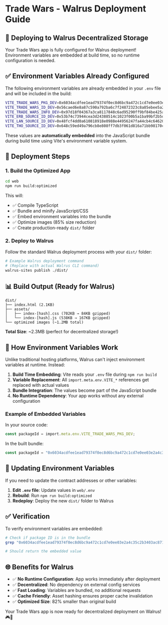 # Trade Wars - Walrus Deployment Guide

## 🐋 Deploying to Walrus Decentralized Storage

Your Trade Wars app is fully configured for Walrus deployment! Environment variables are embedded at build time, so no runtime configuration is needed.

## ✅ Environment Variables Already Configured

The following environment variables are already embedded in your `.env` file and will be included in the build:

```bash
VITE_TRADE_WARS_PKG_DEV=0x6034acdfee1ead79374f0ec8d6bc9a472c1cd7e0ee03e2a4c35c2b3403ac8719
VITE_TRADE_WARS_ID_DEV=0x56caed6e8a87c590a792ba6c7f24872323c8a85ebee5a2e0c09bcd8b1231c3d1
VITE_TRADE_WARS_INFO_DEV=0x97d18f04367a3ca8117848c6ad95290ff9bf84be425ae06fdb03e5682cd20342
VITE_ERB_SOURCE_ID_DEV=0x53b74c73944cea3d24388514c1023f00b5a1ba99bf2b5dc57ba95b3f5fa7a510
VITE_LAN_SOURCE_ID_DEV=0x48fcf4dd0a610818918e0988e44956247fa44cb4c6462080ee3522fcf3cfd1c0
VITE_THO_SOURCE_ID_DEV=0x648c59ed49a796cb8e808ff7db3f061d816a71bb98170cd34b53f16d8d83ad55
```

These values are **automatically embedded** into the JavaScript bundle during build time using Vite's environment variable system.

## 🚀 Deployment Steps

### 1. Build the Optimized App

```bash
cd web
npm run build:optimized
```

This will:
- ✅ Compile TypeScript
- ✅ Bundle and minify JavaScript/CSS  
- ✅ Embed environment variables into the bundle
- ✅ Optimize images (85% size reduction)
- ✅ Create production-ready `dist/` folder

### 2. Deploy to Walrus

Follow the standard Walrus deployment process with your `dist/` folder:

```bash
# Example Walrus deployment command
# (Replace with actual Walrus CLI command)
walrus-sites publish ./dist/
```

## 📊 Build Output (Ready for Walrus)

```
dist/
├── index.html (2.1KB)
├── assets/
│   ├── index-[hash].css (702KB → 84KB gzipped)
│   └── index-[hash].js (538KB → 167KB gzipped)
└── optimized images (~1.2MB total)
```

**Total Size**: ~2.3MB (perfect for decentralized storage!)

## 🔧 How Environment Variables Work

Unlike traditional hosting platforms, Walrus can't inject environment variables at runtime. Instead:

1. **Build Time Embedding**: Vite reads your `.env` file during `npm run build`
2. **Variable Replacement**: All `import.meta.env.VITE_*` references get replaced with actual values
3. **Bundle Integration**: The values become part of the JavaScript bundle
4. **No Runtime Dependency**: Your app works without any external configuration

### Example of Embedded Variables

In your source code:
```typescript
const packageId = import.meta.env.VITE_TRADE_WARS_PKG_DEV;
```

In the built bundle:
```javascript
const packageId = "0x6034acdfee1ead79374f0ec8d6bc9a472c1cd7e0ee03e2a4c35c2b3403ac8719";
```

## 🔄 Updating Environment Variables

If you need to update the contract addresses or other variables:

1. **Edit `.env` file**: Update values in `web/.env`
2. **Rebuild**: Run `npm run build:optimized`
3. **Redeploy**: Deploy the new `dist/` folder to Walrus

## ✅ Verification

To verify environment variables are embedded:

```bash
# Check if package ID is in the bundle
grep "0x6034acdfee1ead79374f0ec8d6bc9a472c1cd7e0ee03e2a4c35c2b3403ac8719" dist/assets/*.js

# Should return the embedded value
```

## 🌐 Benefits for Walrus

- ✅ **No Runtime Configuration**: App works immediately after deployment
- ✅ **Decentralized**: No dependency on external config services  
- ✅ **Fast Loading**: Variables are bundled, no additional requests
- ✅ **Cache Friendly**: Asset hashing ensures proper cache invalidation
- ✅ **Optimized Size**: 82% smaller than original build

Your Trade Wars app is now ready for decentralized deployment on Walrus! 🎮🐋 